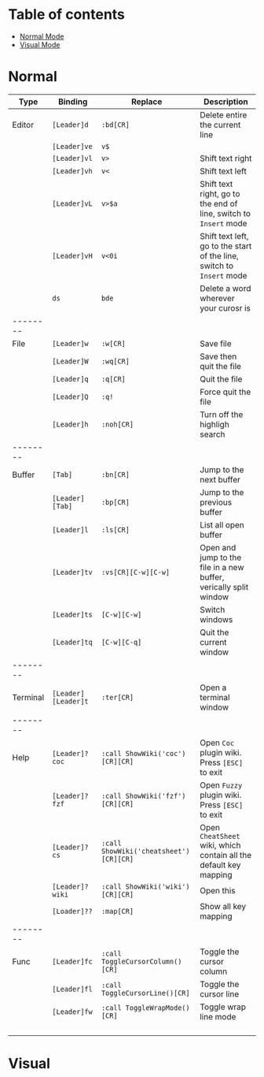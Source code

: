 # Table of contents
- [Normal Mode](#Normal)
- [Visual Mode](#Visual)

# Normal
    
| Type     |    Binding          |  Replace                                     |  Description                                                           |
| -------- | ------------------- | -------------------------------------------- | ---------------------------------------------------------------------- |
| Editor   | `[Leader]d`         | `:bd[CR]`                                    | Delete entire the current line                                         |
|          | `[Leader]ve`        | `v$`                                         |                                                                        |
|          | `[Leader]vl`        | `v>`                                         | Shift text right                                                       |
|          | `[Leader]vh`        | `v<`                                         | Shift text left                                                        |
|          | `[Leader]vL`        | `v>$a`                                       | Shift text right, go to the end of line, switch to `Insert` mode       |
|          | `[Leader]vH`        | `v<0i`                                       | Shift text left, go to the start of the  line, switch to `Insert` mode |
|          | `ds`                | `bde`                                        | Delete a word wherever your curosr is                                  |
| -------- |                                                                                                                                             |
| File     | `[Leader]w`         | `:w[CR]`                                     | Save file                                                              |
|          | `[Leader]W`         | `:wq[CR]`                                    | Save then quit the file                                                |
|          | `[Leader]q`         | `:q[CR]`                                     | Quit the file                                                          |
|          | `[Leader]Q`         | `:q!`                                        | Force quit the file                                                    |
|          | `[Leader]h`         | `:noh[CR]`                                   | Turn off the highligh search                                           |
| -------- |                                                                                                                                             |
| Buffer   | `[Tab]`             | `:bn[CR]`                                    | Jump to the next buffer                                                |
|          | `[Leader][Tab]`     | `:bp[CR]`                                    | Jump to the previous buffer                                            |
|          | `[Leader]l`         | `:ls[CR]`                                    | List all open buffer                                                   |
|          | `[Leader]tv`        | `:vs[CR][C-w][C-w]`                          | Open and jump to the file in a new buffer, verically split window      |
|          | `[Leader]ts`        | `[C-w][C-w]`                                 | Switch windows                                                         |
|          | `[Leader]tq`        | `[C-w][C-q]`                                 | Quit the current window                                                |
| -------- |                                                                                                                                             |
| Terminal | `[Leader][Leader]t` | `:ter[CR]`                                   | Open a terminal window                                                 |
| -------- |                                                                                                                                             |
| Help     | `[Leader]?coc`      | `:call ShowWiki('coc')[CR][CR]`              | Open `Coc` plugin wiki. Press `[ESC]` to exit                          |
|          | `[Leader]?fzf`      | `:call ShowWiki('fzf')[CR][CR]`              | Open `Fuzzy` plugin wiki. Press `[ESC]` to exit                        |
|          | `[Leader]?cs`       | `:call ShowWiki('cheatsheet')[CR][CR]`       | Open `CheatSheet` wiki, which contain all the default key mapping      |
|          | `[Leader]?wiki`     | `:call ShowWiki('wiki')[CR][CR]`             | Open this                                                              |
|          | `[Loader]??`        | `:map[CR]`                                   | Show all key mapping                                                   |
| -------- |                                                                                                                                             |
| Func     | `[Leader]fc`        | `:call ToggleCursorColumn()[CR]`             | Toggle the cursor column                                               |
|          | `[Leader]fl`        | `:call ToggleCursorLine()[CR]`               | Toggle the cursor line                                                 |
|          | `[Leader]fw`        | `:call ToggleWrapMode()[CR]`                 | Toggle wrap line mode                                                  |
|          |                     |                                              |                                                                        |
|          |                     |                                              |                                                                        |
|          |                     |                                              |                                                                        |
|          |                     |                                              |                                                                        |

# Visual
